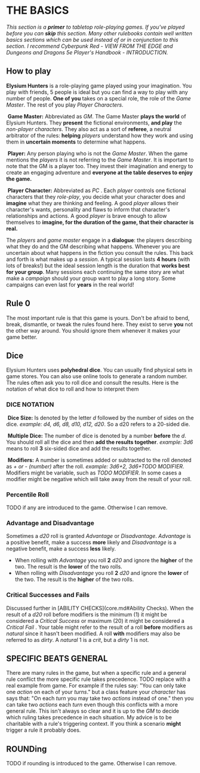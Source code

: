 # THE BASICS

*This section is a **primer** to tabletop role-playing games. If you've played before you can **skip** this section. Many other rulebooks contain well written basics sections which can be used instead of or in conjunction to this section. I recommend Cyberpunk Red - VIEW FROM THE EDGE and Dungeons and Dragons 5e Player's Handbook - INTRODUCTION.* 

## How to play

**Elysium Hunters** is a role-playing game played using your imagination. You play with friends, 5 people is ideal but you can find a way to play with any number of people. **One of you** takes on a special role, the role of the *Game Master*. The rest of you play *Player Characters*. 

​    **Game Master:** Abbreviated as *GM*. The Game Master **plays the world** of Elysium Hunters. They **present** the fictional environments, **and play** the *non-player characters*. They also act as a sort of **referee**, a neutral arbitrator of the rules: **helping** *players* understand how they work and using them in **uncertain moments** to determine what happens.

​    **Player:** Any person playing who is not the *Game Master*. When the game mentions the *players* it is not referring to the *Game Master*. It is important to note that the GM is a player too. They invest their imagination and energy to create an engaging adventure and **everyone at the table deserves to enjoy the game.**

​    **Player Character:** Abbreviated as *PC* . Each *player* controls one fictional characters that they *role-play*, you decide what your character does and **imagine** what they are thinking and feeling. A good *player* allows their character's wants, personality and flaws to inform that character's relationships and actions. A good *player* is brave enough to allow themselves to **imagine, for the duration of the game, that their character is real.**

The *players* and *game master* engage in a **dialogue**: the players describing what they do and the GM describing what happens. Whenever you are uncertain about what happens in the fiction you consult the rules. This back and forth is what makes up a *session*. A typical session lasts **4 hours** (with lots of breaks!) but the ideal session length is the duration that **works best for your group**. Many sessions each continuing the same story are what make a *campaign* should your group want to play a long story. Some campaigns can even last for **years** in the real world!

## Rule 0

The most important rule is that this game is yours. Don't be afraid to bend, break, dismantle, or tweak the rules found here. They exist to serve **you** not the other way around. You should ignore them whenever it makes your game better.

## Dice

Elysium Hunters uses **polyhedral dice**. You can usually find physical sets in game stores. You can also use online tools to generate a random number. The rules often ask you to roll dice and consult the results. Here is the notation of what dice to roll and how to interpret them

### DICE NOTATION

​    **Dice Size:** Is denoted by the letter *d* followed by the number of sides on the dice. *example: d4, d6, d8, d10, d12, d20*.  So a d20 refers to a 20-sided die.

​    **Multiple Dice:** The number of dice is denoted by a number **before** the *d*. You should roll all the dice and then **add the results together**. *example: 3d6* means to roll **3** six-sided dice and add the results together.

​    **Modifiers:** A number is sometimes added or subtracted to the roll denoted as *+ or - (number)* after the roll. *example: 3d6+2, 3d6+TODO MODIFIER*. Modifiers might be variable, such as *TODO MODIFIER*. In some cases a modifier might be negative which will take away from the result of your roll.

### Percentile Roll

TODO if any are introduced to the game. Otherwise I can remove.

### Advantage and Disadvantage

Sometimes a *d20* roll is granted *Advantage* or *Disadvantage*. *Advantage* is a positive benefit, make a success **more** likely and *Disadvantage* is a negative benefit, make a success **less** likely.

- When rolling with *Advantage* you roll **2** *d20* and ignore the **higher** of the two. The result is the **lower** of the two rolls. 
- When rolling with *Disadvantage* you roll **2** *d20* and ignore the **lower** of the two. The result is the **higher** of the two rolls.

### Critical Successes and Fails 

Discussed further in [ABILITY CHECKS](core.md#Ability Checks). When the result of a *d20* roll before modifiers is the minimum (1) it might be considered a *Critical Success* or maximum (20) it might be considered a *Critical Fail* . Your table might refer to the result of a roll **before** modifiers as *natural* since it hasn't been modified. A roll **with** modifiers may also be referred to as *dirty*. A *natural* 1 is a *crit*, but a *dirty* 1 is not.

## SPECIFIC BEATS GENERAL

There are many rules in the game, but when a specific rule and a general rule conflict the more specific rule takes precedence. TODO replace with a real example from game. For example if the rules say: "You can only take one *action* on each of your *turns*." but a class feature your *character* has says that: "On each *turn* you may take two *actions* instead of one." then you can take two *actions* each *turn* even though this conflicts with a more general rule. This isn't always so clear and it is up to the *GM* to decide which ruling takes precedence in each situation. My advice is to be charitable with a rule's triggering context. If you think a scenario **might** trigger a rule it probably does.

## ROUNDing

TODO if rounding is introduced to the game. Otherwise I can remove. 
